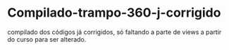 # Compilado-trampo-360-j-corrigido
compilado dos códigos já corrigidos, só faltando a parte de views a partir do curso para ser alterado.
